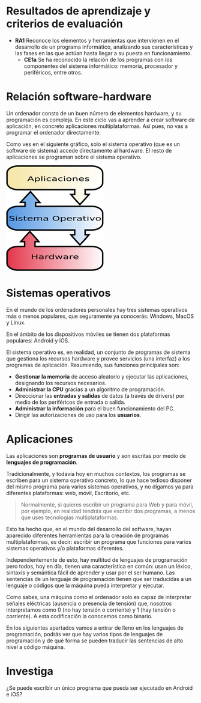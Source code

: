 # Resultados de aprendizaje y criterios de evaluación

- **RA1** Reconoce los elementos y herramientas que intervienen en el desarrollo de un programa informático, analizando sus características y las fases en las que actúan hasta llegar a su puesta en funcionamiento.
  - **CE1a** Se ha reconocido la relación de los programas con los componentes del sistema informático: memoria, procesador y periféricos, entre otros.

# Relación software-hardware

Un ordenador consta de un buen número de elementos hardware, y su programación es compleja. En este ciclo vas a aprender a crear software de aplicación, en concreto aplicaciones multiplataformas. Así pues, no vas a programar el ordenador directamente.

Como ves en el siguiente gráfico, solo el sistema operativo (que es un software de sistema) accede directamente al hardware. El resto de aplicaciones se programan sobre el sistema operativo.

![Capas software](./img/relacion_sw_hw.png)

# Sistemas operativos

En el mundo de los ordenadores personales hay tres sistemas operativos más o menos populares, que seguramente ya conocerás: Windows, MacOS y Linux.

En el ámbito de los dispositivos móviles se tienen dos plataformas populares: Android y iOS.

El sistema operativo es, en realidad, un conjunto de programas de sistema que gestiona los recursos hardware y provee servicios (una interfaz) a los programas de aplicación. Resumiendo, sus funciones principales son:

- **Gestionar la memoria** de acceso aleatorio y ejecutar las aplicaciones, designando los recursos necesarios.
- **Administrar la CPU** gracias a un algoritmo de programación.
- Direccionar las **entradas y salidas** de datos (a través de drivers) por medio de los periféricos de entrada o salida.
- **Administrar la información** para el buen funcionamiento del PC.
- Dirigir las autorizaciones de uso para los **usuarios**.

# Aplicaciones

Las aplicaciones son **programas de usuario** y son escritas por medio de **lenguajes de programación**.

Tradicionalmente, y todavía hoy en muchos contextos, los programas se escriben para un sistema operativo concreto, lo que hace tedioso disponer del mismo programa para varios sistemas operativos, y no digamos ya para diferentes plataformas: web, móvil, Escritorio, etc.

> Normalmente, si quieres escribir un programa para Web y para móvil, por ejemplo, en realidad tendrás que escribir dos programas, a menos que uses tecnologías multiplataformas.

Esto ha hecho que, en el mundo del desarrollo del software, hayan aparecido diferentes herramientas para la creación de programas multiplataformas, es decir: escribir un programa que funciones para varios sistemas operativos y/o plataformas diferentes.

Independientemente de esto, hay multitud de lenguajes de programación pero todos, hoy en día, tienen una característica en común: usan un léxico, sintaxis y semántica fácil de aprender y usar por el ser humano. Las sentencias de un lenguaje de programación tienen que ser traducidas a un lenguaje o códigos que la máquina pueda interpretar y ejecutar.

Como sabes, una máquina como el ordenador solo es capaz de interpretar señales eléctricas (ausencia o presencia de tensión) que, nosotros interpretamos como 0 (no hay tensión o corriente) y 1 (hay tensión o corriente). A esta codificación la conocemos como binario.

En los siguientes apartados vamos a entrar de lleno en los lenguajes de programación, podrás ver que hay varios tipos de lenguajes de programación y de qué forma se pueden traducir las sentencias de alto nivel a código máquina.

# Investiga

¿Se puede escribir un único programa que pueda ser ejecutado en Android e iOS?
